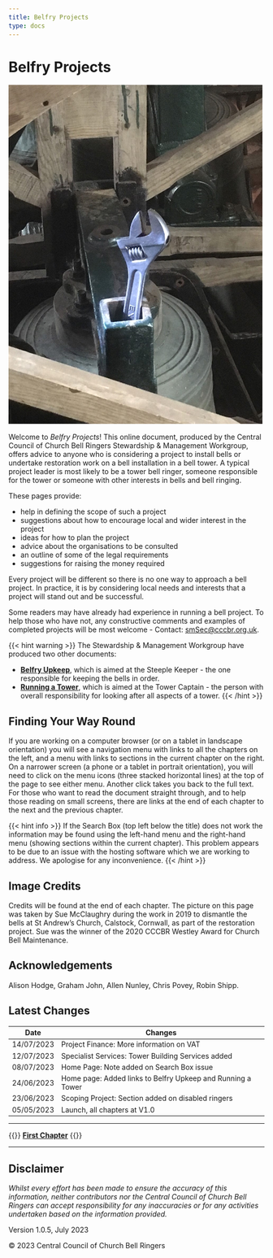 ```yaml
---
title: Belfry Projects
type: docs
---
```




# Belfry Projects

![Parked adjustable spanner](welcome-page-fig.jpg)

Welcome to *Belfry Projects*! This online document, produced by the Central Council of Church Bell Ringers Stewardship & Management Workgroup, offers advice to anyone who is considering a project to install bells or undertake restoration work on a bell installation in a bell tower. A typical project leader is most likely to be a tower bell ringer, someone responsible for the tower or someone with other interests in bells and bell ringing.

These pages provide: 
  - help in defining the scope of such a project
  - suggestions about how to encourage local and wider interest in the project
  - ideas for how to plan the project
  - advice about the organisations to be consulted
  - an outline of some of the legal requirements
  - suggestions for raising the money required

Every project will be different so there is no one way to approach a bell project. In practice, it is by considering local needs and interests that a project will stand out and be successful.

Some readers may have already had experience in running a bell project. To help those who have not, any constructive comments and examples of completed projects will be most welcome - Contact: smSec@cccbr.org.uk.

{{< hint warning >}}
The Stewardship & Management Workgroup have produced two other
documents:
 - **[Belfry Upkeep](https://belfryupkeep.cccbr.org.uk/)**, which is aimed at the Steeple Keeper - the one responsible for keeping the bells in order.
 - **[Running a Tower](https://runningatower.cccbr.org.uk/)**, which is aimed at the Tower Captain - the person with overall responsibility for looking after all aspects of a tower.
{{< /hint >}}

## Finding Your Way Round

If you are working on a computer browser (or on a tablet in landscape orientation) you will see a navigation menu with links to all the chapters on the left, and a menu with links to sections in the current chapter on the right. On a narrower screen (a phone or a tablet in portrait orientation), you will need to click on the menu icons (three stacked horizontal lines) at the top of the page to see either menu. Another click takes you back to the full text. For those who want to read the document straight through, and to help those reading on small screens, there are links at the end of each chapter to the next and the previous chapter.

{{< hint info >}}
If the Search Box (top left below the title) does not work the information may be found using the left-hand menu and the right-hand menu (showing sections within the current chapter). This problem appears to be due to an issue with the hosting software which we are working to address. We apologise for any inconvenience.
{{< /hint >}}

## Image Credits

Credits will be found at the end of each chapter. The picture on this page was taken by Sue McClaughry during the work in 2019 to dismantle the bells at St Andrew’s Church, Calstock, Cornwall, as part of the restoration project. Sue was the winner of the 2020 CCCBR Westley Award for Church Bell Maintenance. 

## Acknowledgements

Alison Hodge, Graham John, Allen Nunley, Chris Povey, Robin Shipp.

## Latest Changes

| Date | Changes |
| ---- | ---- |
| 14/07/2023 | Project Finance: More information on VAT |
| 12/07/2023 | Specialist Services: Tower Building Services added |
| 08/07/2023 | Home Page: Note added on Search Box issue |
| 24/06/2023 | Home page: Added links to Belfry Upkeep and Running a Tower |
| 23/06/2023 | Scoping Project: Section added on disabled ringers |
| 05/05/2023 | Launch, all chapters at V1.0 |

----

{{<hint info>}}
**[First Chapter](/docs/010-introduction/)**
{{</hint>}}

-----

## Disclaimer

*Whilst every effort has been made to ensure the accuracy of this information, neither contributors nor the Central Council of Church Bell Ringers can accept responsibility for any inaccuracies or for any activities undertaken based on the information provided.*

Version 1.0.5, July 2023

© 2023 Central Council of Church Bell Ringers
